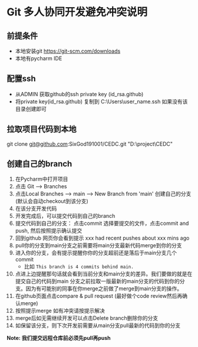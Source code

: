 # Git 多人协同开发避免冲突说明
## 前提条件
- 本地安装git https://git-scm.com/downloads
- 本地有pycharm IDE

## 配置ssh
- 从ADMIN 获取github的ssh private key (id_rsa.github)
- 将private key(id_rsa.github) 复制到 C:\Users\user_name\.ssh 如果没有该目录创建即可

## 拉取项目代码到本地
git clone git@github.com:SixGod191001/CEDC.git "D:\project\CEDC"

## 创建自己的branch
1. 在Pycharm中打开项目
2. 点击 Git --> Branches
3. 点击Local Branches --> main --> New Branch from 'main' 创建自己的分支(默认会自动checkout到该分支)
4. 在该分支开发代码
5. 开发完成后，可以提交代码到自己的branch
6. 提交代码到自己的分支： 点击commit 选择要提交的文件，点击commit and push, 然后按照提示确认提交
7. 回到github 网页你会看到提示 xxx had recent pushes about xxx mins ago
8. pull你的分支到main分支之前需要将main分支最新代码merge到你的分支
9. 进入你的分支，会有提示提醒你你的分支超前还是落后于main分支几个commit
   - 比如  `This branch is 4 commits behind main.`
10. 点进上边提醒那句话就会看到当前分支和main分支的差异。我们要做的就是在提交自己的代码到main 分支之前拉取一版最新的main分支的代码到你的分支。因为有可能别的同事在你merge之前做了merge到main分支的操作。
11. 在github页面点击compare & pull request (最好做个code review然后再确认merge)
12. 按照提示merge 如有冲突请按提示解决
13. merge后如无需继续开发可以点击Delete branch删除你的分支
14. 如保留该分支，则下次开发前需要从main分支pull最新的代码到你的分支

**Note: 我们提交远程仓库前必须先pull再push**




